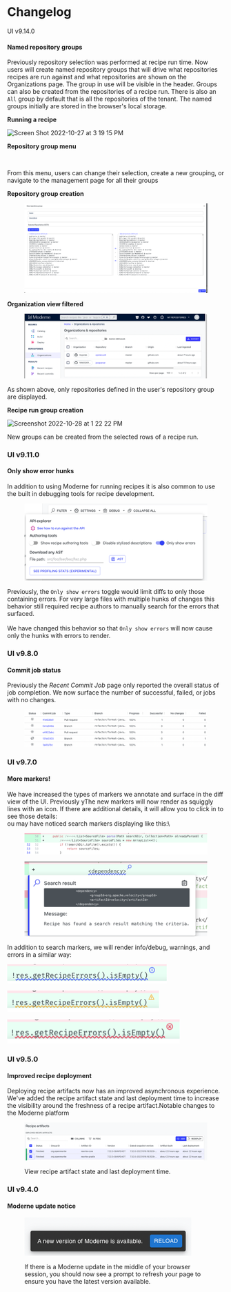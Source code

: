 # Changelog

UI v9.14.0

#### Named repository groups

Previously repository selection was performed at recipe run time. Now users will create named repository groups that will drive what repositories recipes are run against and what repositories are shown on the Organizations page. The group in use will be visible in the header. Groups can also be created from the repositories of a recipe run. There is also an `All` group by default that is all the repositories of the tenant. The named groups initially are stored in the browser's local storage.

&#x20;**Running a recipe**

![Screen Shot 2022-10-27 at 3 19 15 PM](https://user-images.githubusercontent.com/882752/198409345-b2928215-cbba-4b83-874b-ea252b278a8c.png)

**Repository group menu**

<figure><img src="https://user-images.githubusercontent.com/882752/198373476-a59acf07-65b3-445c-83dc-45b297b17641.png" alt=""><figcaption></figcaption></figure>

From this menu, users can change their selection, create a new grouping, or navigate to the management page for all their groups

**Repository group creation**

<figure><img src="../.gitbook/assets/Screenshot 2022-11-01 at 4.23.53 PM.png" alt=""><figcaption></figcaption></figure>

**Organization view filtered**

<figure><img src="../.gitbook/assets/198373110-be781452-f3b7-4aca-a6be-066ee300d923.png" alt=""><figcaption></figcaption></figure>

As shown above, only repositories defined in the user's repository group are displayed.

**Recipe run group creation**

![Screenshot 2022-10-28 at 1 22 22 PM](https://user-images.githubusercontent.com/882752/198725658-f288e789-8c2e-420a-9d9b-57c4a74738eb.png)

New groups can be created from the selected rows of a recipe run.

### UI v9.11.0

#### Only show error hunks

In addition to using Moderne for running recipes it is also common to use the built in debugging tools for recipe development. &#x20;

<figure><img src="../.gitbook/assets/image (6).png" alt=""><figcaption></figcaption></figure>

Previously, the `Only show errors` toggle would limit diffs to only those containing errors.  For very large files with multiple hunks of changes this behavior still required recipe authors to manually search for the errors that surfaced.\
\
We have changed this behavior so that `Only show errors` will now cause only the hunks with errors to render.

### UI v9.8.0

#### Commit job status

Previously the _Recent Commit Job_ page only reported the overall status of job completion. We now surface the number of successful, failed, or jobs with no changes.

<figure><img src="../.gitbook/assets/image (3).png" alt=""><figcaption></figcaption></figure>

### UI v9.7.0

#### More markers!

We have increased the types of markers we annotate and surface in the diff view of the UI. Previously yThe new markers will now render as squiggly lines with an icon. If there are additional details, it will allow you to click in to see those details:\
ou may have noticed search markers displaying like this:\


<figure><img src="../.gitbook/assets/image (2) (3).png" alt=""><figcaption></figcaption></figure>



<figure><img src="../.gitbook/assets/image (1) (1).png" alt=""><figcaption></figcaption></figure>

In addition to search markers, we will render info/debug, warnings, and errors in a similar way:

![](<../.gitbook/assets/image (10).png>)

![](<../.gitbook/assets/image (1).png>)

![](<../.gitbook/assets/image (16).png>)



### UI v9.5.0

#### Improved recipe deployment

Deploying recipe artifacts now has an improved asynchronous experience. We've added the recipe artifact state and last deployment time to increase the visibility around the freshness of a recipe artifact.Notable changes to the Moderne platform

<figure><img src="../.gitbook/assets/image (7).png" alt=""><figcaption><p>View recipe artifact state and last deployment time.</p></figcaption></figure>

### UI v9.4.0

#### Moderne update notice



<figure><img src="../.gitbook/assets/image (2).png" alt=""><figcaption><p>If there is a Moderne update in the middle of your browser session, you should now see a prompt to refresh your page to ensure you have the latest version available.</p></figcaption></figure>
